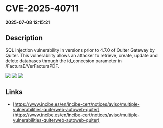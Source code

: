 # CVE-2025-40711

**2025-07-08 12:15:21**

## Description
SQL injection vulnerability in versions prior to 4.7.0 of Quiter Gateway by Quiter. This vulnerability allows an attacker to retrieve, create, update and delete databases through the id_concesion parameter in /<Client>FacturaE/VerFacturaPDF.

![](https://img.shields.io/static/v1?label=Score&message=9.3&color=red)
![](https://img.shields.io/static/v1?label=Severity&message=CRITICAL&color=red)
![](https://img.shields.io/static/v1?label=CWE&message=SQL&color=green)

## Links
- [https://www.incibe.es/en/incibe-cert/notices/aviso/multiple-vulnerabilities-quiterweb-autoweb-quiter](https://www.incibe.es/en/incibe-cert/notices/aviso/multiple-vulnerabilities-quiterweb-autoweb-quiter)
